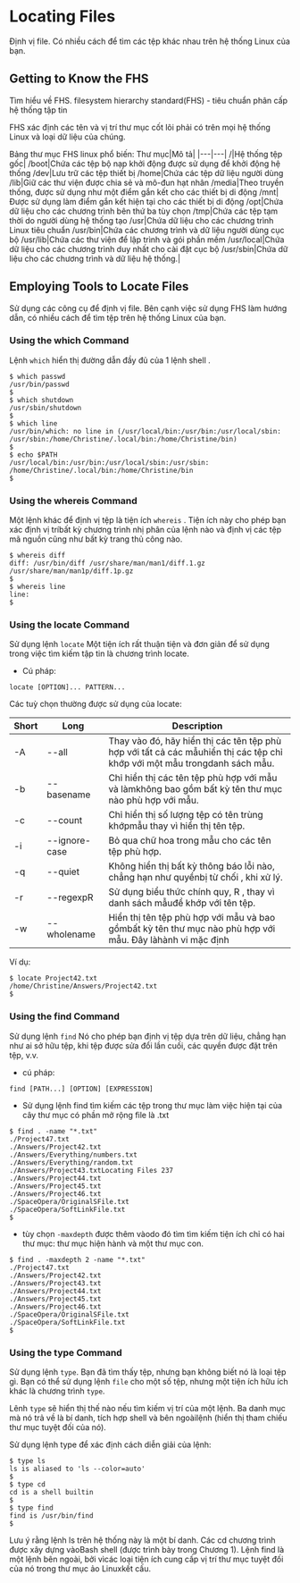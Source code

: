 # Locating Files
Định vị file.
Có nhiều cách để tìm các tệp khác nhau trên hệ thống Linux của bạn. 
## Getting to Know the FHS
Tìm hiểu về FHS.
filesystem hierarchy standard(FHS) - tiêu chuẩn phân cấp hệ thống tập tin

FHS xác định các tên và vị trí thư mục cốt lõi phải có trên mọi hệ thống Linux và loại dữ liệu của chúng.

Bảng thư mục FHS linux phổ biến:
Thư mục|Mô tả|
|---|---|
/|Hệ thống tệp gốc|
/boot|Chứa các tệp bộ nạp khởi động được sử dụng để khởi động hệ thống
/dev|Lưu trữ các tệp thiết bị
/home|Chứa các tệp dữ liệu người dùng
/lib|Giữ các thư viện được chia sẻ và mô-đun hạt nhân
/media|Theo truyền thống, được sử dụng như một điểm gắn kết cho các thiết bị di động
/mnt|Được sử dụng làm điểm gắn kết hiện tại cho các thiết bị di động
/opt|Chứa dữ liệu cho các chương trình bên thứ ba tùy chọn
/tmp|Chứa các tệp tạm thời do người dùng hệ thống tạo
/usr|Chứa dữ liệu cho các chương trình Linux tiêu chuẩn
/usr/bin|Chứa các chương trình và dữ liệu người dùng cục bộ
/usr/lib|Chứa các thư viện để lập trình và gói phần mềm
/usr/local|Chứa dữ liệu cho các chương trình duy nhất cho cài đặt cục bộ
/usr/sbin|Chứa dữ liệu cho các chương trình và dữ liệu hệ thống.|


## Employing Tools to Locate Files
Sử dụng các công cụ để định vị file.
Bên cạnh việc sử dụng FHS làm hướng dẫn, có nhiều cách để tìm tệp trên hệ thống Linux của bạn.
### Using the which Command
Lệnh `which` hiển thị đường dẫn đầy đủ của 1 lệnh shell .
```
$ which passwd
/usr/bin/passwd
$
$ which shutdown
/usr/sbin/shutdown
$
$ which line
/usr/bin/which: no line in (/usr/local/bin:/usr/bin:/usr/local/sbin:
/usr/sbin:/home/Christine/.local/bin:/home/Christine/bin)
$
$ echo $PATH
/usr/local/bin:/usr/bin:/usr/local/sbin:/usr/sbin:
/home/Christine/.local/bin:/home/Christine/bin
$
```
### Using the whereis Command

Một lệnh khác để định vị tệp là tiện ích `whereis` . Tiện ích này cho phép bạn xác định vị tríbất kỳ chương trình nhị phân của lệnh nào và định vị các tệp mã nguồn cũng như bất kỳ trang thủ công nào.
```
$ whereis diff
diff: /usr/bin/diff /usr/share/man/man1/diff.1.gz
/usr/share/man/man1p/diff.1p.gz
$
$ whereis line
line:
$
```
### Using the locate Command
Sử dụng lệnh `locate`
Một tiện ích rất thuận tiện và đơn giản để sử dụng trong việc tìm kiếm tập tin là chương trình locate.
- Cú pháp:
```
locate [OPTION]... PATTERN...
```
Các tuỳ chọn thường được sử dụng của locate:

|Short|Long|Description|
|---|---|---|
-A|--all|Thay vào đó, hãy hiển thị các tên tệp phù hợp với tất cả các mẫuhiển thị các tệp chỉ khớp với một mẫu trongdanh sách mẫu.
-b|--basename|Chỉ hiển thị các tên tệp phù hợp với mẫu và làmkhông bao gồm bất kỳ tên thư mục nào phù hợp với mẫu.
-c|--count|Chỉ hiển thị số lượng tệp có tên trùng khớpmẫu thay vì hiển thị tên tệp.
-i|--ignore-case|Bỏ qua chữ hoa trong mẫu cho các tên tệp phù hợp.
-q|--quiet|Không hiển thị bất kỳ thông báo lỗi nào, chẳng hạn như quyềnbị từ chối , khi xử lý.
-r|--regexpR|Sử dụng biểu thức chính quy, R , thay vì danh sách mẫuđể khớp với tên tệp.
-w|--wholename|Hiển thị tên tệp phù hợp với mẫu và bao gồmbất kỳ tên thư mục nào phù hợp với mẫu. Đây làhành vi mặc định

Ví dụ:
```
$ locate Project42.txt
/home/Christine/Answers/Project42.txt
$
```
### Using the find Command
Sử dụng lệnh `find`
Nó cho phép bạn định vị tệp dựa trên dữ liệu, chẳng hạn như ai sở hữu tệp, khi tệp được sửa đổi lần cuối, các quyền được đặt trên tệp, v.v.
- cú pháp:
```
find [PATH...] [OPTION] [EXPRESSION]
```

- Sử dụng lệnh find tìm kiếm các tệp trong thư mục làm việc hiện tại của cây thư mục có phần mở rộng file là .txt
```
$ find . -name "*.txt"
./Project47.txt
./Answers/Project42.txt
./Answers/Everything/numbers.txt
./Answers/Everything/random.txt
./Answers/Project43.txtLocating Files 237
./Answers/Project44.txt
./Answers/Project45.txt
./Answers/Project46.txt
./SpaceOpera/OriginalSFile.txt
./SpaceOpera/SoftLinkFile.txt
$
```
-  tùy chọn `-maxdepth` được thêm vàodo đó tìm tìm kiếm tiện ích chỉ có hai thư mục: thư mục hiện hành và một thư mục con.
```
$ find . -maxdepth 2 -name "*.txt"
./Project47.txt
./Answers/Project42.txt
./Answers/Project43.txt
./Answers/Project44.txt
./Answers/Project45.txt
./Answers/Project46.txt
./SpaceOpera/OriginalSFile.txt
./SpaceOpera/SoftLinkFile.txt
$
```
### Using the type Command
Sử dụng lệnh `type`.
Bạn đã tìm thấy tệp, nhưng bạn không biết nó là loại tệp gì. Bạn có thể sử dụng lệnh `file` cho một số tệp, nhưng một tiện ích hữu ích khác là chương trình `type`.

Lênh `type` sẽ hiển thị thế nào nếu tìm kiếm vị trí của một lệnh.
Ba danh mục mà nó trả về là bí danh, tích hợp shell và bên ngoàilệnh (hiển thị tham chiếu thư mục tuyệt đối của nó).

Sử dụng lệnh type để xác định cách diễn giải của lệnh:
```
$ type ls
ls is aliased to 'ls --color=auto'
$
$ type cd
cd is a shell builtin
$
$ type find
find is /usr/bin/find
$
```
Lưu ý rằng lệnh ls trên hệ thống này là một bí danh. Các cd chương trình được xây dựng vàoBash shell (được trình bày trong Chương 1). Lệnh find là một lệnh bên ngoài, bởi vìcác loại tiện ích cung cấp vị trí thư mục tuyệt đối của nó trong thư mục ảo Linuxkết cấu.